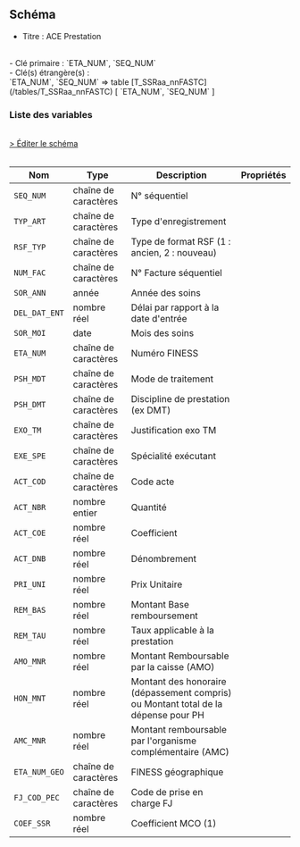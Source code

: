 ## Schéma

- Titre : ACE Prestation
<br />
- Clé primaire : `ETA_NUM`, `SEQ_NUM`
<br />
- Clé(s) étrangère(s) : <br />
`ETA_NUM`, `SEQ_NUM` => table [T_SSRaa_nnFASTC](/tables/T_SSRaa_nnFASTC) [ `ETA_NUM`, `SEQ_NUM` ]<br />

### Liste des variables
<br />
<div>
    <a href="https://gitlab.com/healthdatahub/schema-snds/edit/master/schemas/PMSI/PMSI%20SSR/T_SSRaa_nnFBSTC.json"  
    arget="_blank" rel="noopener noreferrer">> Éditer le schéma</a>
    <OutboundLink />
</div>
<br />

Nom|Type|Description|Propriétés
-|-|-|-
`SEQ_NUM`|chaîne de caractères|N° séquentiel||
`TYP_ART`|chaîne de caractères|Type d&#x27;enregistrement||
`RSF_TYP`|chaîne de caractères|Type de format RSF (1 : ancien, 2 : nouveau)||
`NUM_FAC`|chaîne de caractères|N° Facture séquentiel||
`SOR_ANN`|année|Année des soins||
`DEL_DAT_ENT`|nombre réel|Délai par rapport à la date d&#x27;entrée||
`SOR_MOI`|date|Mois des soins||
`ETA_NUM`|chaîne de caractères|Numéro FINESS||
`PSH_MDT`|chaîne de caractères|Mode de traitement||
`PSH_DMT`|chaîne de caractères|Discipline de prestation (ex DMT)||
`EXO_TM`|chaîne de caractères|Justification exo TM||
`EXE_SPE`|chaîne de caractères|Spécialité exécutant||
`ACT_COD`|chaîne de caractères|Code acte||
`ACT_NBR`|nombre entier|Quantité||
`ACT_COE`|nombre réel|Coefficient||
`ACT_DNB`|nombre réel|Dénombrement||
`PRI_UNI`|nombre réel|Prix Unitaire||
`REM_BAS`|nombre réel|Montant Base remboursement||
`REM_TAU`|nombre réel|Taux applicable à la prestation||
`AMO_MNR`|nombre réel|Montant Remboursable par la caisse (AMO)||
`HON_MNT`|nombre réel|Montant des honoraire (dépassement compris) ou Montant total de la dépense pour PH||
`AMC_MNR`|nombre réel|Montant remboursable par l&#x27;organisme complémentaire (AMC)||
`ETA_NUM_GEO`|chaîne de caractères|FINESS géographique||
`FJ_COD_PEC`|chaîne de caractères|Code de prise en charge FJ||
`COEF_SSR`|nombre réel|Coefficient MCO (1)||

